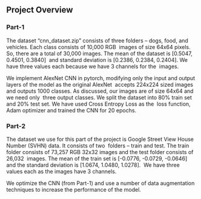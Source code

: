 ## Project Overview

### Part-1
The dataset “cnn_dataset.zip” consists of three folders – dogs, food, and vehicles. Each class consists of 10,000 RGB 
images of size 64x64 pixels. So, there are a total of 30,000 images. The mean of the dataset is [0.5047, 0.4501, 0.3840] 
and standard deviation is [0.2386, 0.2384, 0.2404]. We have three values each because we have 3 channels for the 
images.

We implement AlexNet CNN in pytorch, modifying only the input and output layers of the model as the original AlexNet 
accepts 224x224 sized images and outputs 1000 classes. As discussed, our images are of size 64x64 and we need only 
three output classes. We split the dataset into 80% train set and 20% test set. We have used Cross Entropy Loss as the 
loss function, Adam optimizer and trained the CNN for 20 epochs.

### Part-2

The dataset we use for this part of the project is Google Street View House Number (SVHN) data. It consists of two 
folders – train and test. The train folder consists of 73,257 RGB 32x32 images and the test folder consists of 26,032 
images. The mean of the train set is [-0.0776, -0.0729, -0.0646] and the standard deviation is [1.0674, 1.0480, 1.0278]. 
We have three values each as the images have 3 channels.

We optimize the CNN (from Part-1) and use a number of data augmentation techniques to increase the performance of the model.
